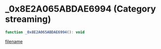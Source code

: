 # _0x8E2A065ABDAE6994 (Category streaming)

```js
function _0x8E2A065ABDAE6994(): void
```

[filename](_0x8E2A065ABDAE6994_m.md ':include')